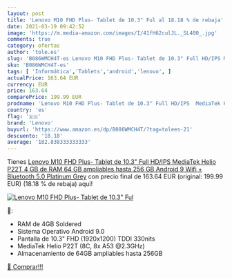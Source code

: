 ```yaml
---
layout: post
title: 'Lenovo M10 FHD Plus- Tablet de 10.3" Ful al 18.18 % de rebaja'
date: 2021-03-19 09:42:52
image: 'https://m.media-amazon.com/images/I/41fH62culJL._SL400_.jpg'
comments: true
category: ofertas
author: 'tole.es'
slug: 'B086WMCH4T-es Lenovo M10 FHD Plus- Tablet de 10.3" Full HD/IPS MediaTek...'
sku: 'B086WMCH4T-es'
tags: [ 'Informática','Tablets','android','lenovo', ]
actualPrice: 163.64 EUR
currency: EUR
price: 163.64
comparePrice: 199.99 EUR
prodname: 'Lenovo M10 FHD Plus- Tablet de 10.3" Full HD/IPS  MediaTek Helio P22T  4 GB de RAM  64 GB ampliables hasta 256 GB  Android 9  Wifi + Bluetooth 5.0   Platinum Grey'
country: 'es'
flag: '🇪🇸'
brand: 'Lenovo'
buyurl: 'https://www.amazon.es/dp/B086WMCH4T/?tag=tolees-21'
descuento: '18.18'
average: '182.838333333333'
---
```


Tienes [Lenovo M10 FHD Plus- Tablet de 10.3" Full HD/IPS  MediaTek Helio P22T  4 GB de RAM  64 GB ampliables hasta 256 GB  Android 9  Wifi + Bluetooth 5.0   Platinum Grey](https://www.amazon.es/dp/B086WMCH4T/?tag=tolees-21) con precio final de  163.64 EUR (original: 199.99 EUR) (18.18 %  de rebaja) aqui!

[![Lenovo M10 FHD Plus- Tablet de 10.3" Ful](https://m.media-amazon.com/images/I/41fH62culJL._SL400_.jpg)](https://www.amazon.es/dp/B086WMCH4T/?tag=tolees-21)

🔎:

- RAM de 4GB Soldered
- Sistema Operativo Android 9.0
- Pantalla de 10.3" FHD (1920x1200) TDDI 330nits
- MediaTek Helio P22T (8C, 8x A53 @2.3GHz)
- Almacenamiento de 64GB ampliables hasta 256GB

[🛒 Comprar!!!](https://www.amazon.es/dp/B086WMCH4T/?tag=tolees-21)
